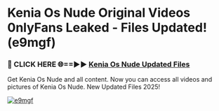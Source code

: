 # Kenia Os Nude Original Videos 0nlyFans Leaked - Files Updated! (e9mgf)

<h3>🔴 CLICK HERE 🌐==►► <a href="https://tinyurl.com/5h6xmrr3" rel="nofollow">Kenia Os Nude Updated Files</a></h3>

Get Kenia Os Nude and all content. Now you can access all videos and pictures of Kenia Os Nude. New Updated Files 2025!

[![e9mgf](https://i.imgur.com/KVD873Z.gif)](https://tinyurl.com/5h6xmrr3)
